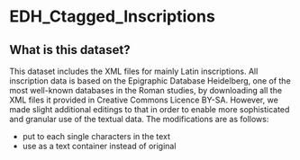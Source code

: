 # EDH_Ctagged_Inscriptions

## What is this dataset?
This dataset includes the XML files for mainly Latin inscriptions. All inscription data is based on the Epigraphic Database Heidelberg, one of the most well-known databases in the Roman studies, by downloading all the XML files it provided in Creative Commons Licence BY-SA. 
However, we made slight additional editings to that in order to enable more sophisticated and granular use of the textual data. The modifications are as follows:

- put <c> to each single characters in the text
- use <sourceDoc> as a text container instead of original <body>